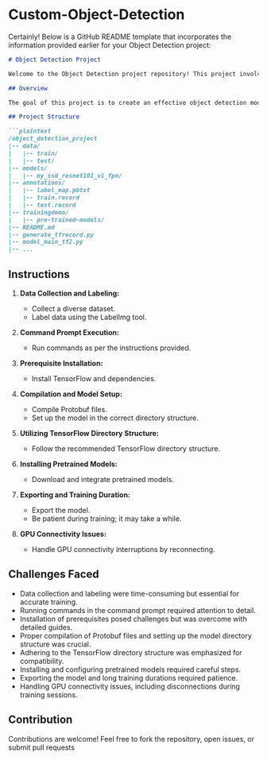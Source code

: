 # Custom-Object-Detection
Certainly! Below is a GitHub README template that incorporates the information provided earlier for your Object Detection project:

```markdown
# Object Detection Project

Welcome to the Object Detection project repository! This project involves training a TensorFlow model for object detection. Here's a guide to help you navigate through the project.

## Overview

The goal of this project is to create an effective object detection model using TensorFlow. The process involves collecting and labeling data, setting up the model, and addressing various challenges along the way.

## Project Structure

```plaintext
/object_detection_project
|-- data/
|   |-- train/
|   |-- test/
|-- models/
|   |-- my_ssd_resnet101_v1_fpn/
|-- annotations/
|   |-- label_map.pbtxt
|   |-- train.record
|   |-- test.record
|-- trainingdemo/
|   |-- pre-trained-models/
|-- README.md
|-- generate_tfrecord.py
|-- model_main_tf2.py
|-- ...
```

## Instructions

1. **Data Collection and Labeling:**
   - Collect a diverse dataset.
   - Label data using the LabelImg tool.

2. **Command Prompt Execution:**
   - Run commands as per the instructions provided.

3. **Prerequisite Installation:**
   - Install TensorFlow and dependencies.

4. **Compilation and Model Setup:**
   - Compile Protobuf files.
   - Set up the model in the correct directory structure.

5. **Utilizing TensorFlow Directory Structure:**
   - Follow the recommended TensorFlow directory structure.

6. **Installing Pretrained Models:**
   - Download and integrate pretrained models.

7. **Exporting and Training Duration:**
   - Export the model.
   - Be patient during training; it may take a while.

8. **GPU Connectivity Issues:**
   - Handle GPU connectivity interruptions by reconnecting.

## Challenges Faced

- Data collection and labeling were time-consuming but essential for accurate training.
- Running commands in the command prompt required attention to detail.
- Installation of prerequisites posed challenges but was overcome with detailed guides.
- Proper compilation of Protobuf files and setting up the model directory structure was crucial.
- Adhering to the TensorFlow directory structure was emphasized for compatibility.
- Installing and configuring pretrained models required careful steps.
- Exporting the model and long training durations required patience.
- Handling GPU connectivity issues, including disconnections during training sessions.

## Contribution

Contributions are welcome! Feel free to fork the repository, open issues, or submit pull requests
